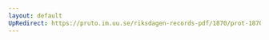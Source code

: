 ```yaml
---
layout: default
UpRedirect: https://pruto.im.uu.se/riksdagen-records-pdf/1870/prot-1870--fk--205/prot-1870--fk--205_002.pdf
---
```

